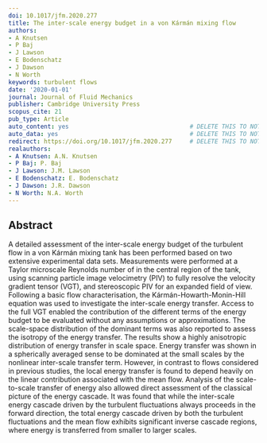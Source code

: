 ```yaml
---
doi: 10.1017/jfm.2020.277
title: The inter-scale energy budget in a von Kármán mixing flow
authors:
- A Knutsen
- P Baj
- J Lawson
- E Bodenschatz
- J Dawson
- N Worth
keywords: turbulent flows
date: '2020-01-01'
journal: Journal of Fluid Mechanics
publisher: Cambridge University Press
scopus_cite: 21
pub_type: Article
auto_content: yes                                  # DELETE THIS TO NOT AUTO GENERATE CONTENT
auto_data: yes                                     # DELETE THIS TO NOT AUTO GENERATE METADATA
redirect: https://doi.org/10.1017/jfm.2020.277     # DELETE THIS TO NOT REDIRECT
realauthors:
- A Knutsen: A.N. Knutsen
- P Baj: P. Baj
- J Lawson: J.M. Lawson
- E Bodenschatz: E. Bodenschatz
- J Dawson: J.R. Dawson
- N Worth: N.A. Worth
---
```



## Abstract
A detailed assessment of the inter-scale energy budget of the turbulent flow in a von Kármán mixing tank has been performed based on two extensive experimental data sets. Measurements were performed at a Taylor microscale Reynolds number of in the central region of the tank, using scanning particle image velocimetry (PIV) to fully resolve the velocity gradient tensor (VGT), and stereoscopic PIV for an expanded field of view. Following a basic flow characterisation, the Kármán-Howarth-Monin-Hill equation was used to investigate the inter-scale energy transfer. Access to the full VGT enabled the contribution of the different terms of the energy budget to be evaluated without any assumptions or approximations. The scale-space distribution of the dominant terms was also reported to assess the isotropy of the energy transfer. The results show a highly anisotropic distribution of energy transfer in scale space. Energy transfer was shown in a spherically averaged sense to be dominated at the small scales by the nonlinear inter-scale transfer term. However, in contrast to flows considered in previous studies, the local energy transfer is found to depend heavily on the linear contribution associated with the mean flow. Analysis of the scale-to-scale transfer of energy also allowed direct assessment of the classical picture of the energy cascade. It was found that while the inter-scale energy cascade driven by the turbulent fluctuations always proceeds in the forward direction, the total energy cascade driven by both the turbulent fluctuations and the mean flow exhibits significant inverse cascade regions, where energy is transferred from smaller to larger scales.
